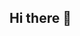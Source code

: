 ## Hi there 👋

<!--
**moal2704/moal2704** is a ✨ _special_ ✨ repository because its `README.md` (this file) appears on your GitHub profile.

Here are some ideas to get you started:

- 🔭 I’m currently working on ...
- 🌱 I’m currently le<h1 align="center">Hejsan 👋, Mohammed R. heter jag</h1>
<h3 align="center">Jag gillar att lära mig nya saker som utvecklar mina kunskaper såsom webbutveckling</h3>
<img align="right" alt="Coding" width="400" src="https://unsplash.com/photos/turned-on-macbook-pro-YSkuPlvE4nc">

<p align="left"> <img src="https://komarev.com/ghpvc/?username=moal2704&label=Profile%20views&color=0e75b6&style=flat" alt="moal2704" /> </p>

<p align="left"> <a href="https://github.com/ryo-ma/github-profile-trophy"><img src="https://github-profile-trophy.vercel.app/?username=moal2704" alt="moal2704" /></a> </p>

- 🌱 I’m currently learning **JavaScript, HTML och annat**

<h3 align="left">Connect with me:</h3>
<p align="left">
</p>

<h3 align="left">Languages and Tools:</h3>
<p align="left"> <a href="https://www.figma.com/" target="_blank" rel="noreferrer"> <img src="https://www.vectorlogo.zone/logos/figma/figma-icon.svg" alt="figma" width="40" height="40"/> </a> <a href="https://git-scm.com/" target="_blank" rel="noreferrer"> <img src="https://www.vectorlogo.zone/logos/git-scm/git-scm-icon.svg" alt="git" width="40" height="40"/> </a> <a href="https://developer.mozilla.org/en-US/docs/Web/JavaScript" target="_blank" rel="noreferrer"> <img src="https://raw.githubusercontent.com/devicons/devicon/master/icons/javascript/javascript-original.svg" alt="javascript" width="40" height="40"/> </a> <a href="https://nodejs.org" target="_blank" rel="noreferrer"> <img src="https://raw.githubusercontent.com/devicons/devicon/master/icons/nodejs/nodejs-original-wordmark.svg" alt="nodejs" width="40" height="40"/> </a> <a href="https://www.photoshop.com/en" target="_blank" rel="noreferrer"> <img src="https://raw.githubusercontent.com/devicons/devicon/master/icons/photoshop/photoshop-line.svg" alt="photoshop" width="40" height="40"/> </a> <a href="https://www.python.org" target="_blank" rel="noreferrer"> <img src="https://raw.githubusercontent.com/devicons/devicon/master/icons/python/python-original.svg" alt="python" width="40" height="40"/> </a> </p>

<p><img align="left" src="https://github-readme-stats.vercel.app/api/top-langs?username=moal2704&show_icons=true&locale=en&layout=compact" alt="moal2704" /></p>

<p>&nbsp;<img align="center" src="https://github-readme-stats.vercel.app/api?username=moal2704&show_icons=true&locale=en" alt="moal2704" /></p>

<p><img align="center" src="https://github-readme-streak-stats.herokuapp.com/?user=moal2704&" alt="moal2704" /></p>

arning ...
- 👯 I’m looking to collaborate on ...
- 🤔 I’m looking for help with ...
- 💬 Ask me about ...
- 📫 How to reach me: ...
- 😄 Pronouns: ...
- ⚡ Fun fact: ...
-->
